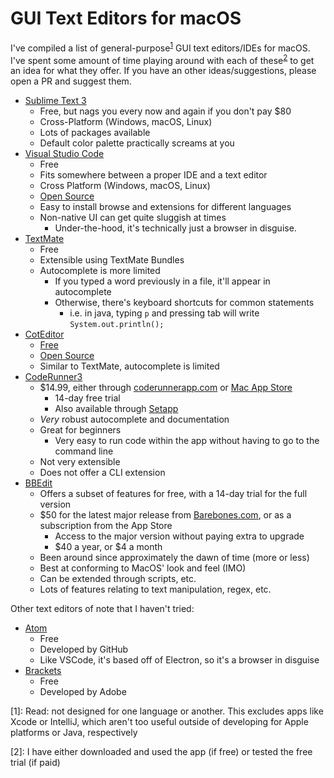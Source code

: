 # GUI Text Editors for macOS

I've compiled a list of general-purpose<sup>[1](#1)</sup> GUI text editors/IDEs for macOS. I've spent some amount of time playing around with each of these<sup>[2](#1)</sup> to get an idea for what they offer.
If you have an other ideas/suggestions, please open a PR and suggest them.

- [Sublime Text 3](https://www.sublimetext.com)
    - Free, but nags you every now and again if you don't pay $80
    - Cross-Platform (Windows, macOS, Linux)
    - Lots of packages available
    - Default color palette practically screams at you
- [Visual Studio Code](https://code.visualstudio.com)
    - Free
    - Fits somewhere between a proper IDE and a text editor
    - Cross Platform (Windows, macOS, Linux)
    - [Open Source](https://github.com/microsoft/vscode)
    - Easy to install browse and extensions for different languages
    - Non-native UI can get quite sluggish at times
        - Under-the-hood, it's technically just a browser in disguise.
- [TextMate](https://macromates.com)
    - Free
    - Extensible using TextMate Bundles
    - Autocomplete is more limited 
        - If you typed a word previously in a file, it'll appear in autocomplete
        - Otherwise, there's keyboard shortcuts for common statements
            - i.e. in java, typing `p` and pressing tab will write 
        `System.out.println();`
- [CotEditor](https://coteditor.com)
    - [Free](https://itunes.apple.com/app/coteditor/id1024640650?ls=1)
    - [Open Source](https://github.com/coteditor/CotEditor)
    - Similar to TextMate, autocomplete is limited
- [CodeRunner3](coderunnerapp.com)
    - $14.99, either through [coderunnerapp.com](coderunnerapp.com) or [Mac App Store](https://apps.apple.com/us/app/coderunner-3/id955297617?ls=1&mt=12)
        - 14-day free trial
        - Also available through [Setapp](https://go.setapp.com/stp56?refAppID=122&stc=website&utm_medium=available_on_setapp_button&utm_source=122&utm_campaign=https://coderunnerapp.com/)
    - *Very* robust autocomplete and documentation 
    - Great for beginners
        - Very easy to run code within the app without having to go to the command line
    - Not very extensible
    - Does not offer a CLI extension
- [BBEdit](https://www.barebones.com/products/bbedit/)
    - Offers a subset of features for free, with a 14-day trial for the full version
    - $50 for the latest major release from [Barebones.com](barebones.com), or as a subscription from the App Store
        - Access to the major version without paying extra to upgrade
        - $40 a year, or $4 a month
    - Been around since approximately the dawn of time (more or less)
    - Best at conforming to MacOS' look and feel (IMO)
    - Can be extended through scripts, etc.
    - Lots of features relating to text manipulation, regex, etc.
    
Other text editors of note that I haven't tried:
- [Atom](https://atom.io)
    - Free
    - Developed by GitHub
    - Like VSCode, it's based off of Electron, so it's a browser in disguise 
- [Brackets](http://brackets.io)
    - Free
    - Developed by Adobe

<a name="1">[1]</a>: Read: not designed for one language or another. This excludes apps like Xcode or IntelliJ, which aren't too useful outside of developing for Apple platforms or Java, respectively

<a name="2">[2]</a>: I have either downloaded and used the app (if free) or tested the free trial (if paid)
